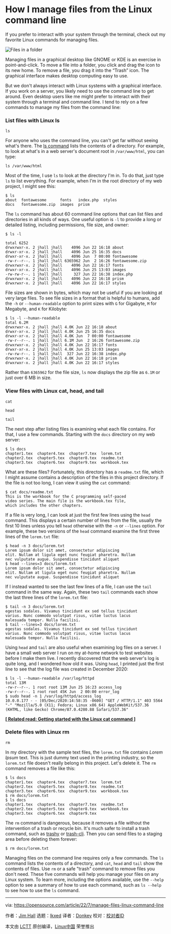 [#]: subject: "How I manage files from the Linux command line"
[#]: via: "https://opensource.com/article/22/7/manage-files-linux-command-line"
[#]: author: "Jim Hall https://opensource.com/users/jim-hall"
[#]: collector: "lkxed"
[#]: translator: "Donkey"
[#]: reviewer: " "
[#]: publisher: " "
[#]: url: " "

How I manage files from the Linux command line
======
If you prefer to interact with your system through the terminal, check out my favorite Linux commands for managing files.

![Files in a folder][1]

Managing files in a graphical desktop like GNOME or KDE is an exercise in point-and-click. To move a file into a folder, you click and drag the icon to its new home. To remove a file, you drag it into the “Trash” icon. The graphical interface makes desktop computing easy to use.

But we don't always interact with Linux systems with a graphical interface. If you work on a server, you likely need to use the command line to get around. Even desktop users like me might prefer to interact with their system through a terminal and command line. I tend to rely on a few commands to manage my files from the command line:

### List files with Linux ls

```
ls
```

For anyone who uses the command line, you can't get far without seeing what's there. The [ls command][2] lists the contents of a directory. For example, to look at what's in a web server's document root in `/var/www/html`, you can type:

```
ls /var/www/html
```

Most of the time, I use `ls` to look at the directory I'm in. To do that, just type `ls` to list everything. For example, when I'm in the root directory of my web project, I might see this:

```
$ ls
about  fontawesome      fonts   index.php  styles
docs   fontawesome.zip  images  prism
```

The `ls` command has about 60 command line options that can list files and directories in all kinds of ways. One useful option is `-l` to provide a long or detailed listing, including permissions, file size, and owner:

```
$ ls -l

total 6252
drwxrwxr-x. 2 jhall jhall    4096 Jun 22 16:18 about
drwxr-xr-x. 2 jhall jhall    4096 Jun 25 16:35 docs
drwxr-xr-x. 2 jhall jhall    4096 Jun  7 00:00 fontawesome
-rw-r--r--. 1 jhall jhall 6365962 Jun  2 16:26 fontawesome.zip
drwxrwxr-x. 2 jhall jhall    4096 Jun 22 16:17 fonts
drwxr-xr-x. 2 jhall jhall    4096 Jun 25 13:03 images
-rw-rw-r--. 1 jhall jhall     327 Jun 22 16:38 index.php
drwxrwxr-x. 2 jhall jhall    4096 Jun 22 16:18 prism
drwxrwxr-x. 2 jhall jhall    4096 Jun 22 16:17 styles
```

File sizes are shown in bytes, which may not be useful if you are looking at very large files. To see file sizes in a format that is helpful to humans, add the `-h` or `--human-readable` option to print sizes with `G` for Gigabyte, `M` for Megabyte, and `K` for Kilobyte:

```
$ ls -l --human-readable
total 6.2M
drwxrwxr-x. 2 jhall jhall 4.0K Jun 22 16:18 about
drwxr-xr-x. 2 jhall jhall 4.0K Jun 25 16:35 docs
drwxr-xr-x. 2 jhall jhall 4.0K Jun  7 00:00 fontawesome
-rw-r--r--. 1 jhall jhall 6.1M Jun  2 16:26 fontawesome.zip
drwxrwxr-x. 2 jhall jhall 4.0K Jun 22 16:17 fonts
drwxr-xr-x. 2 jhall jhall 4.0K Jun 25 13:03 images
-rw-rw-r--. 1 jhall jhall  327 Jun 22 16:38 index.php
drwxrwxr-x. 2 jhall jhall 4.0K Jun 22 16:18 prism
drwxrwxr-x. 2 jhall jhall 4.0K Jun 22 16:17 styles
```

Rather than `6365962` for the file size, `ls` now displays the zip file as `6.1M` or just over 6 MB in size.

### View files with Linux cat, head, and tail

```
cat
```

```
head
```

```
tail
```

The next step after listing files is examining what each file contains. For that, I use a few commands. Starting with the `docs` directory on my web server:

```
$ ls docs
chapter1.tex  chapter4.tex  chapter7.tex  lorem.txt
chapter2.tex  chapter5.tex  chapter8.tex  readme.txt
chapter3.tex  chapter6.tex  chapter9.tex  workbook.tex
```

What are these files? Fortunately, this directory has a `readme.txt` file, which I might assume contains a description of the files in this project directory. If the file is not too long, I can view it using the `cat` command:

```
$ cat docs/readme.txt 
This is the workbook for the C programming self-paced
video series. The main file is the workbook.tex file,
which includes the other chapters.
```

If a file is very long, I can look at just the first few lines using the `head` command. This displays a certain number of lines from the file, usually the first 10 lines unless you tell `head` otherwise with the `-n` or `--lines` option. For example, these two versions of the `head` command examine the first three lines of the `lorem.txt` file:

```
$ head -n 3 docs/lorem.txt 
Lorem ipsum dolor sit amet, consectetur adipiscing
elit. Nullam at ligula eget nunc feugiat pharetra. Nullam
nec vulputate augue. Suspendisse tincidunt aliquet
$ head --lines=3 docs/lorem.txt 
Lorem ipsum dolor sit amet, consectetur adipiscing
elit. Nullam at ligula eget nunc feugiat pharetra. Nullam
nec vulputate augue. Suspendisse tincidunt aliquet
```

If I instead wanted to see the last few lines of a file, I can use the `tail` command in the same way. Again, these two `tail` commands each show the last three lines of the `lorem.txt` file:

```
$ tail -n 3 docs/lorem.txt 
egestas sodales. Vivamus tincidunt ex sed tellus tincidunt
varius. Nunc commodo volutpat risus, vitae luctus lacus
malesuada tempor. Nulla facilisi.
$ tail --lines=3 docs/lorem.txt 
egestas sodales. Vivamus tincidunt ex sed tellus tincidunt
varius. Nunc commodo volutpat risus, vitae luctus lacus
malesuada tempor. Nulla facilisi.
```

Using `head` and `tail` are also useful when examining log files on a server. I have a small web server I run on my at-home network to test websites before I make them live. I recently discovered that the web server's log is quite long, and I wondered how old it was. Using `head`, I printed just the first line to see that the log file was created in December 2020:

```
$ ls -l --human-readable /var/log/httpd
total 13M
-rw-r--r--. 1 root root 13M Jun 25 16:23 access_log
-rw-r--r--. 1 root root 45K Jun  2 00:00 error_log
$ sudo head -n 1 /var/log/httpd/access_log
10.0.0.177 - - [05/Dec/2020:14:58:35 -0600] "GET / HTTP/1.1" 403 5564 "-" "Mozilla/5.0 (X11; Fedora; Linux x86_64) AppleWebKit/537.36 (KHTML, like Gecko) Chrome/87.0.4280.88 Safari/537.36"
```

**[[ Related read: Getting started with the Linux cat command ]][3]**

### Delete files with Linux rm

```
rm
```

In my directory with the sample text files, the `lorem.txt` file contains *Lorem Ipsum* text. This is just dummy text used in the printing industry, so the `lorem.txt` file doesn't really belong in this project. Let's delete it. The `rm` command removes a file like this:

```
$ ls docs
chapter1.tex  chapter4.tex  chapter7.tex  lorem.txt
chapter2.tex  chapter5.tex  chapter8.tex  readme.txt
chapter3.tex  chapter6.tex  chapter9.tex  workbook.tex
$ rm docs/lorem.txt 
$ ls docs
chapter1.tex  chapter4.tex  chapter7.tex  readme.txt
chapter2.tex  chapter5.tex  chapter8.tex  workbook.tex
chapter3.tex  chapter6.tex  chapter9.tex
```

The `rm` command is dangerous, because it removes a file without the intervention of a trash or recycle bin. It's much safer to install a trash command, such as [trashy][4] or [trash-cli][5]. Then you can send files to a staging area before deleting them forever:

```
$ rm docs/lorem.txt
```

Managing files on the command line requires only a few commands. The `ls` command lists the contents of a directory, and `cat`, `head` and `tail` show the contents of files. Use `rm` or a safe "trash" command to remove files you don't need. These five commands will help you manage your files on any Linux system. To learn more, including the options available, use the `--help` option to see a summary of how to use each command, such as `ls --help` to see how to use the `ls` command.

--------------------------------------------------------------------------------

via: https://opensource.com/article/22/7/manage-files-linux-command-line

作者：[Jim Hall][a]
选题：[lkxed][b]
译者：[Donkey](https://github.com/Donkey-Hao)
校对：[校对者ID](https://github.com/校对者ID)

本文由 [LCTT](https://github.com/LCTT/TranslateProject) 原创编译，[Linux中国](https://linux.cn/) 荣誉推出

[a]: https://opensource.com/users/jim-hall
[b]: https://github.com/lkxed
[1]: https://opensource.com/sites/default/files/lead-images/files_documents_paper_folder.png
[2]: https://opensource.com/article/19/7/master-ls-command
[3]: https://opensource.com/article/19/2/getting-started-cat-command
[4]: https://gitlab.com/trashy/trashy
[5]: https://github.com/andreafrancia/trash-cli
